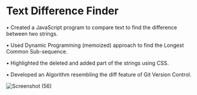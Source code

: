 # Text Difference Finder
• Created a JavaScript program to compare text to find the difference between two strings.

• Used Dynamic Programming (memoized) approach to find the Longest Common Sub-sequence.

• Highlighted the deleted and added part of the strings using CSS.

• Developed an Algorithm resembling the diff feature of Git Version Control.

![Screenshot (56)](https://user-images.githubusercontent.com/35419120/61978126-0287dd80-b00e-11e9-981f-0e71b20b12e5.png)
